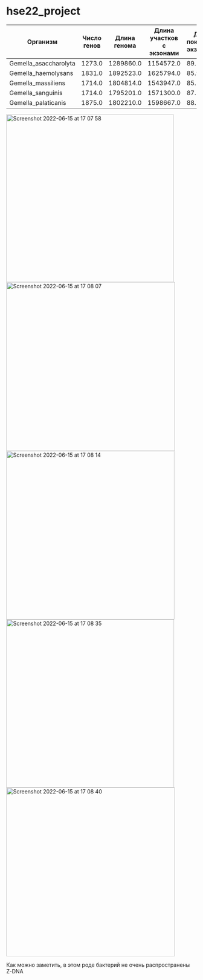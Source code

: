 # hse22_project
| Организм              | Число генов| Длина генома | Длина участков с экзонами |	Доля покрытия экзонами	| Участки с zh-score |	Zh-score > 500 |	Длина участков ZH |
| --------------------- | ------------ | ------------------------- | ------------------------ | ------------------ | --------------- | ------------------- | ------------- |
| Gemella_asaccharolyta |	1273.0	     | 1289860.0	               | 1154572.0	              | 89.5	             | 99118           |	1	         | 10        |
| Gemella_haemolysans   |	1831.0	     | 1892523.0	               | 1625794.0	              | 85.9	             | 2011	           | 0	| 0 |
| Gemella_massiliens	  | 1714.0	     | 1804814.0	               | 1543947.0	              | 85.5	             | 803	           | 0	| 0 |
| Gemella_sanguinis	    | 1714.0	     | 1795201.0	               | 1571300.0	              | 87.5	             | 260123	         | 45	| 448 |
| Gemella_palaticanis  | 1875.0	     | 1802210.0	               | 1598667.0	              | 88.7	             | 436	           | 21	| 194 |

<img width="443" alt="Screenshot 2022-06-15 at 17 07 58" src="https://user-images.githubusercontent.com/57015713/173848130-a602546f-7e3b-4b07-a1a4-37e41823e9b2.png">
<img width="446" alt="Screenshot 2022-06-15 at 17 08 07" src="https://user-images.githubusercontent.com/57015713/173848128-368f4519-5df4-48e6-95cf-4ed2cf2551f1.png">
<img width="445" alt="Screenshot 2022-06-15 at 17 08 14" src="https://user-images.githubusercontent.com/57015713/173848124-1e05cda1-6f8d-4b75-b357-0d81e86483ac.png">
<img width="444" alt="Screenshot 2022-06-15 at 17 08 35" src="https://user-images.githubusercontent.com/57015713/173848116-9d69f7cf-f040-41cb-8041-eb5219480855.png">
<img width="446" alt="Screenshot 2022-06-15 at 17 08 40" src="https://user-images.githubusercontent.com/57015713/173847961-a223365f-00a1-4089-a421-4b923c5b1550.png">

Как можно заметить, в этом роде бактерий не очень распространены Z-DNA
